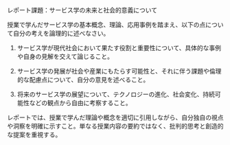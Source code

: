 レポート課題：サービス学の未来と社会的意義について

授業で学んだサービス学の基本概念、理論、応用事例を踏まえ、以下の点について自分の考えを論理的に述べなさい。

1. サービス学が現代社会において果たす役割と重要性について、具体的な事例や自身の見解を交えて論じること。

2. サービス学の発展が社会や産業にもたらす可能性と、それに伴う課題や倫理的な配慮点について、自分の意見を述べること。

3. 将来のサービス学の展望について、テクノロジーの進化、社会変化、持続可能性などの観点から自由に考察すること。

レポートでは、授業で学んだ理論や概念を適切に引用しながら、自分独自の視点や洞察を明確に示すこと。単なる授業内容の要約ではなく、批判的思考と創造的な提案を重視する。